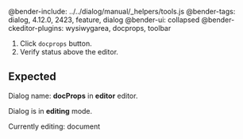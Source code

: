 @bender-include: ../../dialog/manual/_helpers/tools.js
@bender-tags: dialog, 4.12.0, 2423, feature, dialog
@bender-ui: collapsed
@bender-ckeditor-plugins: wysiwygarea, docprops, toolbar

1. Click `docprops` button.
2. Verify status above the editor.

## Expected

Dialog name: **docProps** in **editor** editor.

Dialog is in **editing** mode.

Currently editing: document
